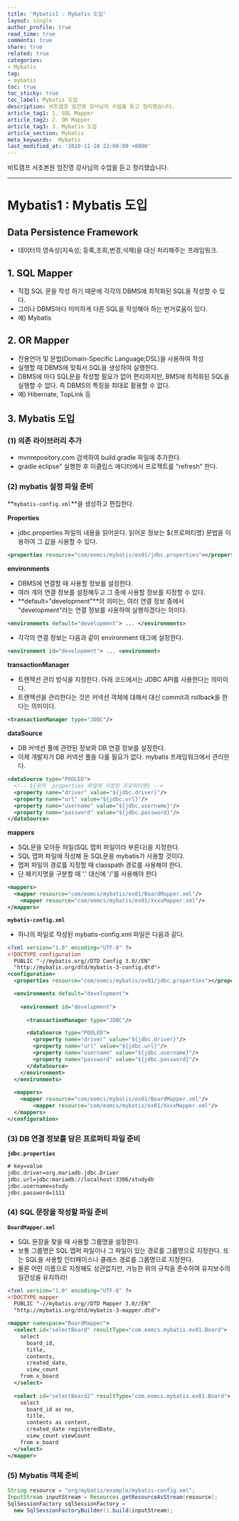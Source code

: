 ```yaml
---
title: 'Mybatis1 : Mybatis 도입'
layout: single
author_profile: true
read_time: true
comments: true
share: true
related: true
categories:
- Mybatis
tag:
- mybatis
toc: true
toc_sticky: true
toc_label: Mybatis 도입
description: 비트캠프 엄진영 강사님의 수업을 듣고 정리했습니다.
article_tag1: 1. SQL Mapper
article_tag2: 2. OR Mapper
article_tag3: 3. Mybatis 도입
article_section: Mybatis
meta_keywords:  Mybatis
last_modified_at: '2020-11-10 22:00:00 +0800'
---
```


비트캠프 서초본원 엄진영 강사님의 수업을 듣고 정리했습니다.

---
# Mybatis1 : Mybatis 도입

## **Data Persistence Framework**

- 데이터의 영속성(지속성; 등록,조회,변경,삭제)을 대신 처리해주는 프레임워크.

## 1. SQL Mapper

- 직접 SQL 문을 작성 하기 때문에 각각의 DBMS에 최적화된 SQL을 작성할 수 있다.
- 그러나 DBMS마다 미미하게 다른 SQL을 작성해야 하는 번거로움이 있다.
- 예) Mybatis

## 2. OR Mapper

- 전용언어 및 문법(Domain-Specific Language;DSL)을 사용하여 작성
- 실행할 때 DBMS에 맞춰서 SQL을 생성하여 실행한다.
- DBMS에 마다 SQL문을 작성할 필요가 없어 편리하지만, BMS에 최적화된 SQL을 실행할 수 없다. 즉 DBMS의 특징을 최대로 활용할 수 없다.
- 예) Hibernate, TopLink 등

## 3. Mybatis 도입

### (1) 의존 라이브러리 추가

- mvnrepository.com 검색하여 build.gradle 파일에 추가한다.
- gradle eclipse" 실행한 후 이클립스 에디터에서 프로젝트를 "refresh" 한다.

### (2) mybatis 설정 파일 준비

**`mybatis-config.xml`**을 생성하고 편집한다.

**Properties**

- jdbc.properties 파일의 내용을 읽어온다. 읽어온 정보는 ${프로퍼티명} 문법을 이용하여 그 값을 사용할 수 있다.

```xml
<properties resource="com/eomcs/mybatis/ex01/jdbc.properties"></properties>
```

**environments**

- DBMS에 연결할 때 사용할 정보를 설정한다.
- 여러 개의 연결 정보를 설정해두고 그 중에 사용할 정보를 지정할 수 있다.
- **default="development"**의 의미는, 여러 연결 정보 중에서 "development"라는 연결 정보를 사용하여 실행하겠다는 의미다.

```xml
<environments default="development"> ... </environments>
```

- 각각의 연결 정보는 다음과 같이 environment 태그에 설정한다.

```xml
<environment id="development"> ... <environment>
```

**transactionManager**

- 트랜잭션 관리 방식을 지정한다. 아래 코드에서는 JDBC API를 사용한다는 의미이다.
- 트랜잭션을 관리한다는 것은 커넥션 객체에 대해서 대신 commit과 rollback을 한다는 의미이다.

```xml
<transactionManager type="JDBC"/>
```

**dataSource**

- DB 커넥션 풀에 관련된 정보와 DB 연결 정보를 설정한다.
- 이제 개발자가 DB 커넥션 풀을 다룰 필요가 없다.  mybatis 프레임워크에서 관리한다.

```xml
<dataSource type="POOLED">
  <!-- ${위의 .properties 파일에 저장된 프로퍼티명} -->
  <property name="driver" value="${jdbc.driver}"/>
  <property name="url" value="${jdbc.url}"/>
  <property name="username" value="${jdbc.username}"/>
  <property name="password" value="${jdbc.password}"/>
</dataSource>
```

**mappers**

- SQL문을 모아둔 파일(SQL 맵퍼 파일이라 부른다)을 지정한다.
- SQL 맵퍼 파일에 작성해 둔 SQL문을 mybatis가 사용할 것이다.
- 맵퍼 파일의 경로를 지정할 때 classpath 경로를 사용해야 한다.
- 단 패키지명을 구분할 때 '.' 대신에 '/'를 사용해야 한다

```xml
<mappers>
  <mapper resource="com/eomcs/mybatis/ex01/BoardMapper.xml"/>
	<mapper resource="com/eomcs/mybatis/ex01/XxxxMapper.xml"/>
</mappers>
```

**`mybatis-config.xml`**

- 하나의 파일로 작성된 mybatis-config.xml 파일은 다음과 같다.

```xml
<?xml version="1.0" encoding="UTF-8" ?>
<!DOCTYPE configuration
  PUBLIC "-//mybatis.org//DTD Config 3.0//EN"
  "http://mybatis.org/dtd/mybatis-3-config.dtd">
<configuration>
  <properties resource="com/eomcs/mybatis/ex01/jdbc.properties"></properties>

  <environments default="development">
    
    <environment id="development">
    
      <transactionManager type="JDBC"/>

      <dataSource type="POOLED">
        <property name="driver" value="${jdbc.driver}"/>
        <property name="url" value="${jdbc.url}"/>
        <property name="username" value="${jdbc.username}"/>
        <property name="password" value="${jdbc.password}"/>
      </dataSource>
    </environment>
  </environments>
 
  <mappers>
    <mapper resource="com/eomcs/mybatis/ex01/BoardMapper.xml"/>
		<mapper resource="com/eomcs/mybatis/ex01/XxxxMapper.xml"/>
  </mappers>
</configuration>
```

### (3) DB 연결 정보를 담은 프로퍼티 파일 준비

**`jdbc.properties`** 

```xml
# key=value
jdbc.driver=org.mariadb.jdbc.Driver
jdbc.url=jdbc:mariadb://localhost:3306/studydb
jdbc.username=study
jdbc.password=1111
```

### (4) SQL 문장을 작성할 파일 준비

**`BoardMapper.xml`** 

- SQL 문장을 찾을 때 사용할 그룹명을 설정한다.
- 보통 그룹명은 SQL 맵퍼 파일이나 그 파일이 있는 경로를 그룹명으로 지정한다. 또는 SQL을 사용할 인터페이스나 클래스 경로를 그룹명으로 지정한다.
- 물론 어떤 이름으로 지정해도 상관없지만, 가능한 위의 규칙을 준수하여 유지보수의 일관성을 유지하라!

```xml
<?xml version="1.0" encoding="UTF-8" ?>
<!DOCTYPE mapper
  PUBLIC "-//mybatis.org//DTD Mapper 3.0//EN"
  "http://mybatis.org/dtd/mybatis-3-mapper.dtd">

<mapper namespace="BoardMapper">
  <select id="selectBoard" resultType="com.eomcs.mybatis.ex01.Board">
    select 
      board_id,
      title,
      contents,
      created_date,
      view_count
    from x_board
  </select>
  
  <select id="selectBoard2" resultType="com.eomcs.mybatis.ex01.Board">
    select 
      board_id as no,
      title,
      contents as content,
      created_date registeredDate,
      view_count viewCount
    from x_board
  </select>
</mapper>
```

### (5) Mybatis 객체 준비

```java
String resource = "org/mybatis/example/mybatis-config.xml";
InputStream inputStream = Resources.getResourceAsStream(resource);
SqlSessionFactory sqlSessionFactory =
  new SqlSessionFactoryBuilder().build(inputStream);
```